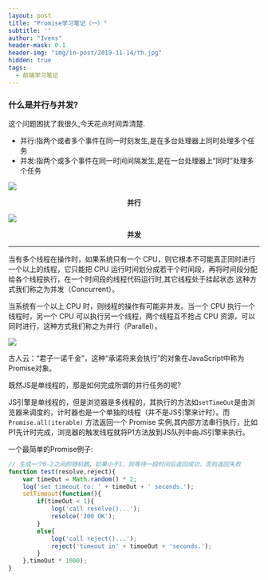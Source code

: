 ```yaml
---
layout: post
title: "Promise学习笔记（一）"
subtitle: ''
author: "Ivens"
header-mask: 0.1
header-img: "img/in-post/2019-11-14/th.jpg"
hidden: true
tags:
  - 前端学习笔记
---
```


### 什么是并行与并发?

这个问题困扰了我很久,今天花点时间弄清楚.

- 并行:指两个或者多个事件在同一时刻发生,是在多台处理器上同时处理多个任务
- 并发:指两个或多个事件在同一时间间隔发生,是在一台处理器上“同时”处理多个任务

![](../../../../img/in-post/2019-11-14/b.png)
<center><strong>并行</strong></center>

![](../../../../img/in-post/2019-11-14/c.png)
<center><strong>并发</strong></center>

***

当有多个线程在操作时，如果系统只有一个 CPU，则它根本不可能真正同时进行一个以上的线程，它只能把 CPU 运行时间划分成若干个时间段，再将时间段分配给各个线程执行，在一个时间段的线程代码运行时,其它线程处于挂起状态.这种方式我们称之为并发（Concurrent）。

当系统有一个以上 CPU 时，则线程的操作有可能非并发。当一个 CPU 执行一个线程时，另一个 CPU 可以执行另一个线程，两个线程互不抢占 CPU 资源，可以同时进行，这种方式我们称之为并行（Parallel）。

![](../../../../img/in-post/2019-11-14/d.png)


古人云：“君子一诺千金”，这种“承诺将来会执行”的对象在JavaScript中称为Promise对象。

既然JS是单线程的，那是如何完成所谓的并行任务的呢?

JS引擎是单线程的，但是浏览器是多线程的，其执行的方法如`setTimeOut`是由浏览器来调度的，计时器也是一个单独的线程（并不是JS引擎来计时）。而`Promise.all(iterable)` 方法返回一个 Promise 实例,其内部方法串行执行，比如P1先计时完成，浏览器的触发线程就将P1方法放到JS队列中由JS引擎来执行。

一个最简单的Promise例子:
```js
// 生成一个0-2之间的随机数，如果小于1，则等待一段时间后返回成功，否则返回失败
function test(resolve,reject){
    var timeOut = Math.random() * 2;
    log('set timeout to: ' + timeOut + ' seconds.');
    setTimeout(function(){
        if(timeOut < 1){
            log('call resolve()...');
            resolce('200 OK');
        }
        else{
            log('call reject()...');
            reject('timeout in' + timoeOut + 'seconds.');
        }
    },timeOut * 1000);
}
```